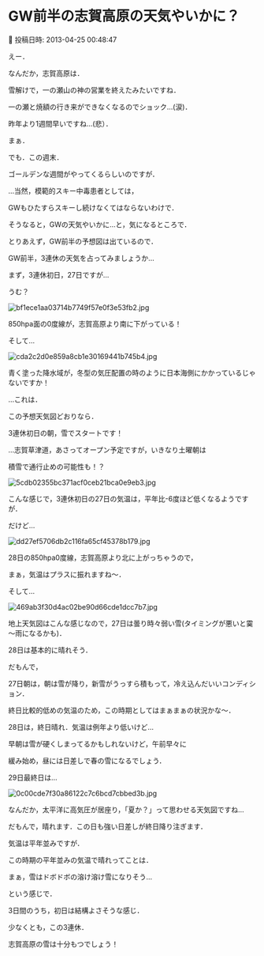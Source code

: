 # GW前半の志賀高原の天気やいかに？

📅 投稿日時: 2013-04-25 00:48:47

えー．


なんだか，志賀高原は．


雪解けで，一の瀬山の神の営業を終えたみたいですね．


一の瀬と焼額の行き来ができなくなるのでショック…(涙)．


昨年より1週間早いですね…(悲）．





まぁ．


でも．この週末．


ゴールデンな週間がやってくるらしいのですが．





…当然，模範的スキー中毒患者としては，


GWもひたすらスキーし続けなくてはならないわけで．


そうなると，GWの天気やいかに…と，気になるところで．





とりあえず，GW前半の予想図は出ているので．


GW前半，3連休の天気を占ってみましょうか…





まず，3連休初日，27日ですが…


うむ？




![bf1ece1aa03714b7749f57e0f3e53fb2.jpg](images/bf1ece1aa03714b7749f57e0f3e53fb2.jpg)




850hpa面の0度線が，志賀高原より南に下がっている！


そして…




![cda2c2d0e859a8cb1e30169441b745b4.jpg](images/cda2c2d0e859a8cb1e30169441b745b4.jpg)




青く塗った降水域が，冬型の気圧配置の時のように日本海側にかかっているじゃないですか！





…これは．


この予想天気図どおりなら．


3連休初日の朝，雪でスタートです！


…志賀草津道，あさってオープン予定ですが，いきなり土曜朝は


積雪で通行止めの可能性も！？







![5cdb02355bc371acf0ceb21bca0e9eb3.jpg](images/5cdb02355bc371acf0ceb21bca0e9eb3.jpg)




こんな感じで，3連休初日の27日の気温は，平年比-6度ほど低くなるようですが．


だけど…




![dd27ef5706db2c116fa65cf45378b179.jpg](images/dd27ef5706db2c116fa65cf45378b179.jpg)




28日の850hpa0度線，志賀高原より北に上がっちゃうので，


まぁ，気温はプラスに振れますね～．





そして…




![469ab3f30d4ac02be90d66cde1dcc7b7.jpg](images/469ab3f30d4ac02be90d66cde1dcc7b7.jpg)




地上天気図はこんな感じなので，27日は曇り時々弱い雪(タイミングが悪いと霙～雨になるかも)．


28日は基本的に晴れそう．





だもんで，


27日朝は，朝は雪が降り，新雪がうっすら積もって，冷え込んだいいコンディション．


終日比較的低めの気温のため，この時期としてはまぁまぁの状況かな～．





28日は，終日晴れ．気温は例年より低いけど…


早朝は雪が硬くしまってるかもしれないけど，午前早々に


緩み始め，昼には日差しで春の雪になるでしょう．





29日最終日は…




![0c00cde7f30a86122c7c6bcd7cbbed3b.jpg](images/0c00cde7f30a86122c7c6bcd7cbbed3b.jpg)




なんだか，太平洋に高気圧が居座り，「夏か？」って思わせる天気図ですね…


だもんで，晴れます．この日も強い日差しが終日降り注ぎます．


気温は平年並みですが．


この時期の平年並みの気温で晴れってことは．


まぁ，雪はドボドボの溶け溶け雪になりそう…





という感じで．


3日間のうち，初日は結構よさそうな感じ．


少なくとも，この3連休．


志賀高原の雪は十分もつでしょう！
